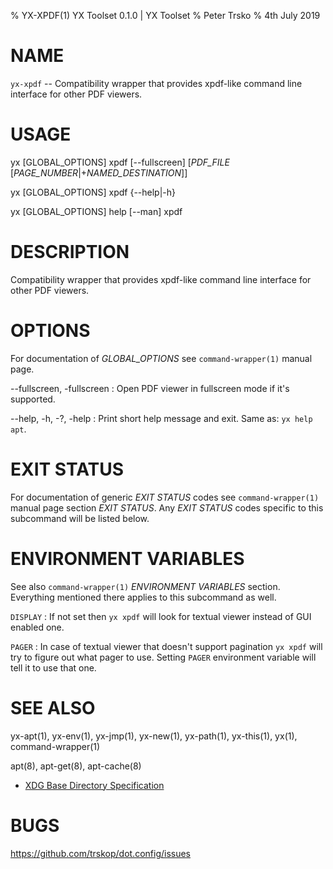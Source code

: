 % YX-XPDF(1) YX Toolset 0.1.0 | YX Toolset
% Peter Trsko
% 4th July 2019


# NAME

`yx-xpdf` -- Compatibility wrapper that provides xpdf-like command line
interface for other PDF viewers.


# USAGE

yx \[GLOBAL\_OPTIONS] xpdf \[\--fullscreen]
  \[*PDF_FILE* \[*PAGE_NUMBER*|+*NAMED_DESTINATION*]]

yx \[GLOBAL\_OPTIONS] xpdf {\--help|-h}

yx \[GLOBAL\_OPTIONS] help [\--man] xpdf


# DESCRIPTION

Compatibility wrapper that provides xpdf-like command line interface for other
PDF viewers.


# OPTIONS

For documentation of *GLOBAL_OPTIONS* see `command-wrapper(1)` manual page.

\--fullscreen, -fullscreen
:   Open PDF viewer in fullscreen mode if it's supported.

\--help, -h, -?, -help
:   Print short help message and exit.  Same as: `yx help apt`.


# EXIT STATUS

For documentation of generic *EXIT STATUS* codes see `command-wrapper(1)`
manual page section *EXIT STATUS*.  Any *EXIT STATUS* codes specific to this
subcommand will be listed below.


# ENVIRONMENT VARIABLES

See also `command-wrapper(1)` *ENVIRONMENT VARIABLES* section.  Everything
mentioned there applies to this subcommand as well.

`DISPLAY`
:   If not set then `yx xpdf` will look for textual viewer instead of GUI
    enabled one.

`PAGER`
:   In case of textual viewer that doesn't support pagination `yx xpdf` will
    try to figure out what pager to use.  Setting `PAGER` environment variable
    will tell it to use that one.


# SEE ALSO

yx-apt(1), yx-env(1), yx-jmp(1), yx-new(1), yx-path(1), yx-this(1), yx(1),
command-wrapper(1)

apt(8), apt-get(8), apt-cache(8)

* [XDG Base Directory Specification
  ](https://specifications.freedesktop.org/basedir-spec/basedir-spec-latest.html)


# BUGS

<https://github.com/trskop/dot.config/issues>
